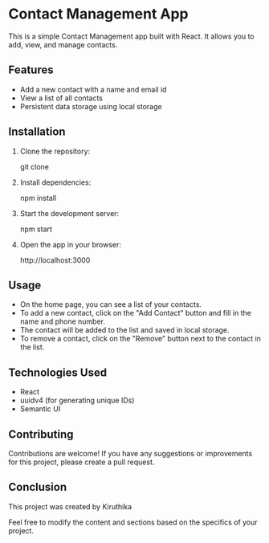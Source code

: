 


# Contact Management App

This is a simple Contact Management app built with React. It allows you to add, view, and manage contacts.

## Features

- Add a new contact with a name and email id
- View a list of all contacts
- Persistent data storage using local storage

## Installation

1. Clone the repository:

   
   git clone <repository-url>
   

2. Install dependencies:

   
   npm install
   

3. Start the development server:

   
   npm start
   

4. Open the app in your browser:

   
   http://localhost:3000
   

## Usage

- On the home page, you can see a list of your contacts.
- To add a new contact, click on the "Add Contact" button and fill in the name and phone number.
- The contact will be added to the list and saved in local storage.
- To remove a contact, click on the "Remove" button next to the contact in the list.

## Technologies Used

- React
- uuidv4 (for generating unique IDs)
- Semantic UI

## Contributing

Contributions are welcome! If you have any suggestions or improvements for this project, please create a pull request.

## Conclusion

This project was created by Kiruthika



Feel free to modify the content and sections based on the specifics of your project.

